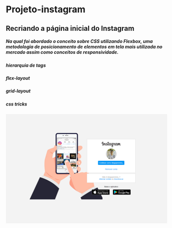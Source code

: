 # Projeto-instagram

## Recriando a página inicial do Instagram

##### Na qual foi abordado o conceito sobre CSS utilizando Flexbox, uma metodologia de posicionamento de elementos em tela mais utilizada no mercado assim como conceitos de responsividade.

##### hierarquia de tags
##### flex-layout
##### grid-layout
##### css tricks

![Projeto instagram](https://github.com/diegopeereira/projeto-instagram/blob/master/152400988_938811186523259_5816006950391292186_n.png)
